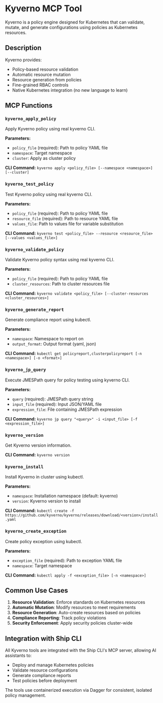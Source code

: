 # Kyverno MCP Tool

Kyverno is a policy engine designed for Kubernetes that can validate, mutate, and generate configurations using policies as Kubernetes resources.

## Description

Kyverno provides:
- Policy-based resource validation
- Automatic resource mutation
- Resource generation from policies
- Fine-grained RBAC controls
- Native Kubernetes integration (no new language to learn)

## MCP Functions

### `kyverno_apply_policy`
Apply Kyverno policy using real kyverno CLI.

**Parameters:**
- `policy_file` (required): Path to policy YAML file
- `namespace`: Target namespace
- `cluster`: Apply as cluster policy

**CLI Command:** `kyverno apply <policy_file> [--namespace <namespace>] [--cluster]`

### `kyverno_test_policy`
Test Kyverno policy using real kyverno CLI.

**Parameters:**
- `policy_file` (required): Path to policy YAML file
- `resource_file` (required): Path to resource YAML file
- `values_file`: Path to values file for variable substitution

**CLI Command:** `kyverno test <policy_file> --resource <resource_file> [--values <values_file>]`

### `kyverno_validate_policy`
Validate Kyverno policy syntax using real kyverno CLI.

**Parameters:**
- `policy_file` (required): Path to policy YAML file
- `cluster_resources`: Path to cluster resources file

**CLI Command:** `kyverno validate <policy_file> [--cluster-resources <cluster_resources>]`

### `kyverno_generate_report`
Generate compliance report using kubectl.

**Parameters:**
- `namespace`: Namespace to report on
- `output_format`: Output format (yaml, json)

**CLI Command:** `kubectl get policyreport,clusterpolicyreport [-n <namespace>] [-o <format>]`

### `kyverno_jp_query`
Execute JMESPath query for policy testing using kyverno CLI.

**Parameters:**
- `query` (required): JMESPath query string
- `input_file` (required): Input JSON/YAML file
- `expression_file`: File containing JMESPath expression

**CLI Command:** `kyverno jp query "<query>" -i <input_file> [-f <expression_file>]`

### `kyverno_version`
Get Kyverno version information.

**CLI Command:** `kyverno version`

### `kyverno_install`
Install Kyverno in cluster using kubectl.

**Parameters:**
- `namespace`: Installation namespace (default: kyverno)
- `version`: Kyverno version to install

**CLI Command:** `kubectl create -f https://github.com/kyverno/kyverno/releases/download/<version>/install.yaml`

### `kyverno_create_exception`
Create policy exception using kubectl.

**Parameters:**
- `exception_file` (required): Path to exception YAML file
- `namespace`: Target namespace

**CLI Command:** `kubectl apply -f <exception_file> [-n <namespace>]`

## Common Use Cases

1. **Resource Validation**: Enforce standards on Kubernetes resources
2. **Automatic Mutation**: Modify resources to meet requirements
3. **Resource Generation**: Auto-create resources based on policies
4. **Compliance Reporting**: Track policy violations
5. **Security Enforcement**: Apply security policies cluster-wide

## Integration with Ship CLI

All Kyverno tools are integrated with the Ship CLI's MCP server, allowing AI assistants to:
- Deploy and manage Kubernetes policies
- Validate resource configurations
- Generate compliance reports
- Test policies before deployment

The tools use containerized execution via Dagger for consistent, isolated policy management.